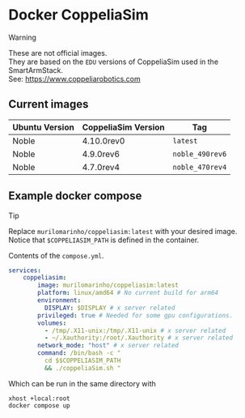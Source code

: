 # Docker CoppeliaSim

> [!WARNING]
> These are not official images.\
> They are based on the `EDU` versions of CoppeliaSim used in the SmartArmStack.\
> See: https://www.coppeliarobotics.com

## Current images

| Ubuntu Version | CoppeliaSim Version | Tag             |
|----------------|---------------------|-----------------|
| Noble          | 4.10.0rev0          | `latest`        |
| Noble          | 4.9.0rev6           | `noble_490rev6` |
| Noble          | 4.7.0rev4           | `noble_470rev4` |

## Example docker compose

> [!TIP]
> Replace `murilomarinho/coppeliasim:latest` with your desired image.\
> Notice that `$COPPELIASIM_PATH` is defined in the container.

Contents of the `compose.yml`.

```yaml
services:
    coppeliasim:
        image: murilomarinho/coppeliasim:latest
        platform: linux/amd64 # No current build for arm64
        environment:
          DISPLAY: $DISPLAY # x server related
        privileged: true # Needed for some gpu configurations.
        volumes:
          - /tmp/.X11-unix:/tmp/.X11-unix # x server related
          - ~/.Xauthority:/root/.Xauthority # x server related
        network_mode: "host" # x server related
        command: /bin/bash -c "
          cd $$COPPELIASIM_PATH
          && ./coppeliaSim.sh "
```

Which can be run in the same directory with

```commandline
xhost +local:root
docker compose up
```